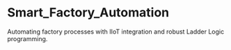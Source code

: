 # Smart_Factory_Automation
Automating factory processes with IIoT integration and robust Ladder Logic programming.
